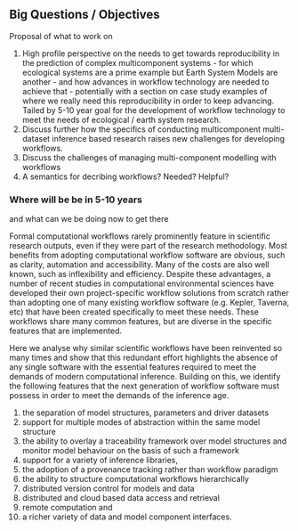 ## Big Questions / Objectives 

Proposal of what to work on

1. High profile perspective on the needs to get towards reproducibility in the prediction of complex multicomponent systems - for which ecological systems are a prime example but Earth System Models are another - and how advances in workflow technology are needed to achieve that - potentially with a section on case study examples of where we really need this reproducibility in order to keep advancing. Tailed by 5-10 year goal for the development of workflow technology to meet the needs of ecological / earth system research.
2. Discuss further how the specifics of conducting multicomponent multi-dataset inference based research raises new challenges for developing workflows.
3. Discuss the challenges of managing multi-component modelling with workflows 
4. A semantics for decribing workflows? Needed? Helpful?

### Where will be be in 5-10 years

and what can we be doing now to get there

Formal computational workflows rarely prominently feature in scientific research outputs, even if they were part of the research methodology. 
Most benefits from adopting computational workflow software are obvious, such as clarity, automation and accessibility. 
Many of the costs are also well known, such as inflexibility and efficiency. 
Despite these advantages, a number of recent studies in computational environmental sciences have developed their own project-specific workflow solutions  from scratch rather than adopting one of many existing workflow software (e.g. Kepler, Taverna, etc) that have been created specifically to meet these needs. 
These workflows share many common features, but are diverse in the specific features that are implemented. 

Here we analyse why similar scientific workflows have been reinvented so many times and show that this redundant effort highlights the absence of any single software with the essential features required to meet the demands of modern computational inference.
Building on this, we identify the following features that the next generation of workflow software must possess in order to meet the demands of the inference age. 

1. the separation of model structures, parameters and driver datasets 
2. support for multiple modes of abstraction within the same model structure 
3. the ability to overlay a traceability framework over model structures and monitor model behaviour on the basis of such a framework  
4. support for a variety of inference libraries, 
5. the adoption of a provenance tracking rather than workflow paradigm 
6. the ability to structure computational workflows hierarchically 
7. distributed version control for models and data 
8. distributed and cloud based data access and retrieval
9. remote computation and 
10. a richer variety of data and model component interfaces.
